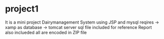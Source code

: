 # project1


It is a mini project Dairymanagement System  using JSP and mysql
reqires -> xamp as database
        ->  tomcat server 
sql file included
for reference Report also inclueded
all are encoded in ZIP file

        
